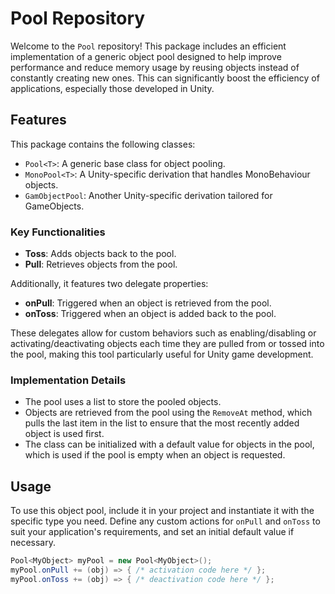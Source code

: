 # Pool Repository

Welcome to the `Pool` repository! This package includes an efficient implementation of a generic object pool designed to help improve performance and reduce memory usage by reusing objects instead of constantly creating new ones. This can significantly boost the efficiency of applications, especially those developed in Unity.

## Features

This package contains the following classes:

- `Pool<T>`: A generic base class for object pooling.
- `MonoPool<T>`: A Unity-specific derivation that handles MonoBehaviour objects.
- `GamObjectPool`: Another Unity-specific derivation tailored for GameObjects.

### Key Functionalities

- **Toss**: Adds objects back to the pool.
- **Pull**: Retrieves objects from the pool.

Additionally, it features two delegate properties:

- **onPull**: Triggered when an object is retrieved from the pool.
- **onToss**: Triggered when an object is added back to the pool.

These delegates allow for custom behaviors such as enabling/disabling or activating/deactivating objects each time they are pulled from or tossed into the pool, making this tool particularly useful for Unity game development.

### Implementation Details

- The pool uses a list to store the pooled objects.
- Objects are retrieved from the pool using the `RemoveAt` method, which pulls the last item in the list to ensure that the most recently added object is used first.
- The class can be initialized with a default value for objects in the pool, which is used if the pool is empty when an object is requested.

## Usage

To use this object pool, include it in your project and instantiate it with the specific type you need. Define any custom actions for `onPull` and `onToss` to suit your application's requirements, and set an initial default value if necessary.

```csharp
Pool<MyObject> myPool = new Pool<MyObject>();
myPool.onPull += (obj) => { /* activation code here */ };
myPool.onToss += (obj) => { /* deactivation code here */ };


